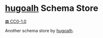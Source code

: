 [hugoalh]: https://github.com/hugoalh

# [hugoalh][hugoalh] Schema Store

[**⚖️** CC0-1.0](./LICENSE.md)

Another schema store by [hugoalh][hugoalh].
